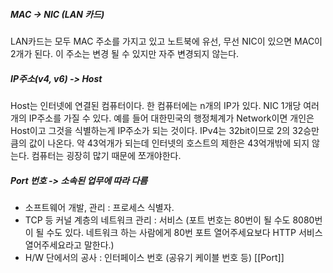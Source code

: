 ##### MAC -> NIC (LAN 카드)
LAN카드는 모두 MAC 주소를 가지고 있고 노트북에 유선, 무선 NIC이 있으면 MAC이 2개가 된다. 이 주소는 변경 될 수 있지만 자주 변경되지 않는다.

##### IP주소(v4, v6) -> Host
Host는 인터넷에 연결된 컴퓨터이다. 한 컴퓨터에는 n개의 IP가 있다. NIC 1개당 여러개의 IP주소를 가질 수 있다. 예를 들어 대한민국의 행정체계가 Network이면 개인은 Host이고 그것을 식별하는게 IP주소가 되는 것이다. IPv4는 32bit이므로 2의 32승만큼의 값이 나온다. 약 43억개가 되는데 인터넷의 호스트의 제한은 43억개밖에 되지 않는다. 컴퓨터는 굉장히 많기 때문에  쪼개야한다.

##### Port 번호 -> 소속된 업무에 따라 다름
- 소프트웨어 개발, 관리 : 프로세스 식별자. 
- TCP 등 커널 계층의 네트워크 관리 : 서비스 (포트 번호는 80번이 될 수도 8080번이 될 수도 있다. 네트워크 하는 사람에게 80번 포트 열어주세요보다 HTTP 서비스 열어주세요라고 말한다.)
- H/W 단에서의 공사 : 인터페이스 번호 (공유기 케이블 번호 등)
[[Port]]
